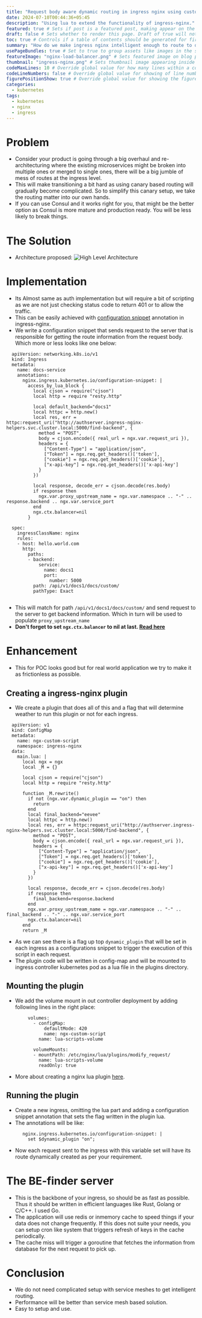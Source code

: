 ```yaml
---
title: "Request body aware dynamic routing in ingress nginx using custom plugins." # Title of the blog post.
date: 2024-07-10T00:44:36+05:45
description: "Using lua to extend the functionality of ingress-nginx." # Description used for search engine.
featured: true # Sets if post is a featured post, making appear on the home page side bar.
draft: false # Sets whether to render this page. Draft of true will not be rendered.
toc: true # Controls if a table of contents should be generated for first-level links automatically.
summary: "How do we make ingress nginx intelligent enough to route to different backend not just based on url path match but on the information that request body itself? What if request routing itself requires database access to find the right backend?"
usePageBundles: true # Set to true to group assets like images in the same folder as this post.
featureImage: "nginx-load-balancer.png" # Sets featured image on blog post.
thumbnail: "ingress-nginx.png" # Sets thumbnail image appearing inside card on homepage.
codeMaxLines: 10 # Override global value for how many lines within a code block before auto-collapsing.
codeLineNumbers: false # Override global value for showing of line numbers within code block.
figurePositionShow: true # Override global value for showing the figure label.
categories:
  - kubernetes
tags:
  - kubernetes
  - nginx
  - ingress
---
```

# Problem
- Consider your product is going through a big overhaul and re-architecturing where the existing microservices might be broken into multiple ones or merged to single ones, there will be a big jumble of mess of routes at the ingress level.
- This will make transitioning a bit hard as using canary based routing will gradually become complicated. So to simplify this canary setup, we take the routing matter into our own hands.
- If you can use Consul and it works right for you, that might be the better option as Consul is more mature and production ready. You will be less likely to break things.

# The Solution
- Architecture proposed:
![High Level Architecture](architecture.png)

# Implementation
- Its Almost same as auth implementation but will require a bit of scripting as we are not just checking status code to return 401 or to allow the traffic.
- This can be easily achieved with [configuration snippet](https://kubernetes.github.io/ingress-nginx/user-guide/nginx-configuration/annotations/#configuration-snippet) annotation in ingress-nginx.
- We write a configuration snippet that sends request to the server that is responsible for getting the route information from the request body. Which more or less looks like one below:
```
  apiVersion: networking.k8s.io/v1
  kind: Ingress
  metadata:
    name: docs-service
    annotations:
      nginx.ingress.kubernetes.io/configuration-snippet: |
        access_by_lua_block {
          local cjson = require("cjson")
          local http = require "resty.http"
  
          local default_backend="docs1"
          local httpc = http.new()
          local res, err = httpc:request_uri("http://authserver.ingress-nginx-helpers.svc.cluster.local:5000/find-backend", {
            method = "POST",
            body = cjson.encode({ real_url = ngx.var.request_uri }),
            headers = {
              ["Content-Type"] = "application/json",
              ["Token"] = ngx.req.get_headers()['token'],
              ["cookie"] = ngx.req.get_headers()['cookie'],
              ["x-api-key"] = ngx.req.get_headers()['x-api-key'] 
            }
          })
  
          local response, decode_err = cjson.decode(res.body)
          if response then
            ngx.var.proxy_upstream_name = ngx.var.namespace .. "-" .. response.backend .. ngx.var.service_port
          end
          ngx.ctx.balancer=nil
        }
  
  spec:
    ingressClassName: nginx
    rules:
    - host: hello.world.com
      http:
        paths:
        - backend:
            service:
              name: docs1
              port:
                number: 5000
          path: /api/v1/docs1/docs/custom/
          pathType: Exact
  
  ```
- This will match for path `/api/v1/docs1/docs/custom/` and send request to the server to get backend information. Which in turn will be used to populate `proxy_upstream_name`
- **Don't forget to set `ngx.ctx.balancer` to nil at last. [Read here](https://stackoverflow.com/questions/78717865/using-dynamic-backend-from-auth-like-server-in-nginx)**

# Enhancement
- This for POC looks good but for real world application we try to make it as frictionless as possible.

## Creating a ingress-nginx plugin
- We create a plugin that does all of this and a flag that will determine weather to run this plugin or not for each ingress.
```
  apiVersion: v1
  kind: ConfigMap
  metadata:
    name: ngx-custom-script
    namespace: ingress-nginx
  data:
    main.lua: |
      local ngx = ngx
      local _M = {}
  
      local cjson = require("cjson")
      local http = require "resty.http"
  
      function _M.rewrite()
        if not (ngx.var.dynamic_plugin == "on") then
          return
        end
        local final_backend="eevee"
        local httpc = http.new()
        local res, err = httpc:request_uri("http://authserver.ingress-nginx-helpers.svc.cluster.local:5000/find-backend", {
          method = "POST",
          body = cjson.encode({ real_url = ngx.var.request_uri }),
          headers = {
            ["Content-Type"] = "application/json",
            ["Token"] = ngx.req.get_headers()['token'],
            ["cookie"] = ngx.req.get_headers()['cookie'],
            ["x-api-key"] = ngx.req.get_headers()['x-api-key'] 
          }
        })
  
        local response, decode_err = cjson.decode(res.body)
        if response then
          final_backend=response.backend
        end
        ngx.var.proxy_upstream_name = ngx.var.namespace .. "-" .. final_backend .. "-" .. ngx.var.service_port
        ngx.ctx.balancer=nil
      end
      return _M
  ```
- As we can see there is a flag up top `dynamic_plugin` that will be set in each ingress as a configurations snippet to trigger the execution of this script in each request.
- The plugin code will be written in config-map and will be mounted to ingress controller kubernetes pod as a lua file in the plugins directory.
##  Mounting the plugin
- We add the volume mount in out controller deployment by adding following lines in the right place:
```
  		volumes:
          - configMap:
              defaultMode: 420
              name: ngx-custom-script
            name: lua-scripts-volume
          
          volumeMounts:
          - mountPath: /etc/nginx/lua/plugins/modify_request/
            name: lua-scripts-volume
            readOnly: true
  ```
- More about creating a nginx lua plugin [here](https://github.com/kubernetes/ingress-nginx/blob/main/rootfs/etc/nginx/lua/plugins/README.md).
## Running the plugin
- Create a new ingress, omitting the lua part and adding a configuration snippet annotation that sets the flag written in the plugin lua.
- The annotations will be like:
```
      nginx.ingress.kubernetes.io/configuration-snippet: |
        set $dynamic_plugin "on";
  ```
- Now each request sent to the ingress with this variable set will have its route dynamically created as per your requirement.

# The BE-finder server
- This is the backbone of your ingress, so should be as fast as possible. Thus it should be written in efficient languages like Rust, Golang or C/C++. I used Go.
- The application will use redis or inmemory cache to speed things if your data does not change frequently. If this does not suite your needs, you can setup cron like system that triggers refresh of keys in the cache periodically.
- The cache miss will trigger a goroutine that fetches the information from database for the next request to pick up.

# Conclusion
- We do not need complicated setup with service meshes to get intelligent routing.
- Performance will be better than service mesh based solution.
- Easy to setup and use.